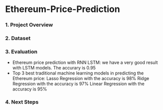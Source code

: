 # Ethereum-Price-Prediction
### 1. Project Overview


### 2. Dataset

### 3. Evaluation
- Ethereum price prediction with RNN LSTM: we have a very good result with LSTM models. The accurary is 0.95
- Top 3 best traditional machine learning models in predicting the Ethereum price:
  Lasso Regression with the accuracy is 98%
  Ridge Regression with the accuracy is 97%
  Linear Regression with the accuracy is 95%
  
### 4. Next Steps
